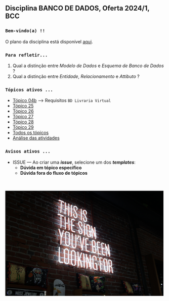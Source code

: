 ## Disciplina **BANCO DE DADOS**, Oferta 2024/1, BCC

### `Bem-vindo(a) !!` 

O plano da disciplina está disponível [aqui](./media/bd-2024-1-bcc-plano.pdf).<br>

### `Para refletir...`

1. Qual a distinção entre _Modelo de Dados_ e _Esquema de Banco de Dados_ ?
2. Qual a distinção entre _Entidade_, _Relacionamento_ e _Attibuto_ ?

### `Tópicos ativos ...`

- [Tópico 04b](./topico/topico-04b.md) --> Requisitos `BD Livraria Virtual`
- [Tópico 25](./topico/topico-25.md)
- [Tópico 26](./topico/topico-26.md)
- [Tópico 27](./topico/topico-27.md)
- [Tópico 28](./topico/topico-28.md)
- [Tópico 29](./topico/topico-29.md)
- [Todos os tópicos](./topico/topico-index.md)
- [Análise das atividades](./topico/tresultado.md)

### `Avisos ativos ...`

- ISSUE &#8212; Ao criar uma _**issue**_, selecione um dos _**templates**_:
  - **Dúvida em tópico específico**
  - **Dúvida fora do fluxo de tópicos**

<br>
<br>
<img src="./media/austin-chan-ukzHlkoz1IE-unsplash.jpg" width="500">

